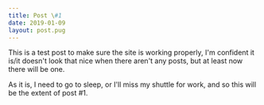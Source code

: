 ```yaml
---
title: Post \#1
date: 2019-01-09
layout: post.pug
---
```

 
This is a test post to make sure the site is working properly, I'm confident it is/it doesn't look that nice when there aren't any posts, but at least now there will be one.

As it is, I need to go to sleep, or I'll miss my shuttle for work, and so this will be the extent of post #1.